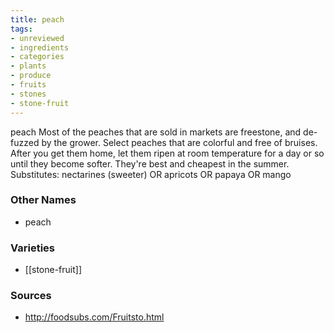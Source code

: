 ```yaml
---
title: peach
tags:
- unreviewed
- ingredients
- categories
- plants
- produce
- fruits
- stones
- stone-fruit
---
```

peach Most of the peaches that are sold in markets are freestone, and de-fuzzed by the grower. Select peaches that are colorful and free of bruises. After you get them home, let them ripen at room temperature for a day or so until they become softer. They're best and cheapest in the summer. Substitutes: nectarines (sweeter) OR apricots OR papaya OR mango

### Other Names

* peach

### Varieties

* [[stone-fruit]]

### Sources
* http://foodsubs.com/Fruitsto.html
